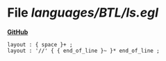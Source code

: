# File _languages/BTL/ls.egl_
**[GitHub](https://github.com/softlang/yas/blob/master/languages/BTL/ls.egl)**
```
layout : { space }+ ;
layout : '//' { { end_of_line }~ }* end_of_line ;
```

